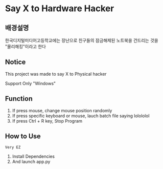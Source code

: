 # Say X to Hardware Hacker

## 배경설명
한국디지털미디어고등학교에는 장난으로 친구들의 잠금해제된 노트북을 건드리는 것을 "물리해킹"이라고 한다

## Notice

This project was made to say X to Physical hacker

Support Only "Windows" 

## Function

1. If press mouse, change mouse position randomly
2. If press specific keyboard or mouse, lauch batch file saying lolololol
3. If press Ctrl + R key, Stop Program

## How to Use

```Very EZ```
1. Install Dependencies
2. And launch app.py
